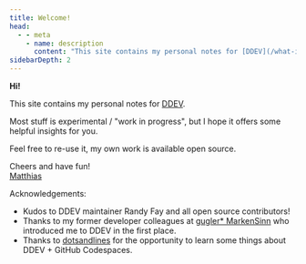 ```yaml
---
title: Welcome!
head:
  - - meta
    - name: description
      content: "This site contains my personal notes for [DDEV](/what-is-ddev). Most stuff is experimental / work in progress, but I hope it offers some helpful insights for you."
sidebarDepth: 2
---
```


**Hi!**

This site contains my personal notes for [DDEV](/what-is-ddev).

Most stuff is experimental / "work in progress", but I hope it offers some helpful insights for you.

Feel free to re-use it, my own work is available open source.

Cheers and have fun!<br>
[Matthias](https://mandrasch.dev)

Acknowledgements:

- Kudos to DDEV maintainer Randy Fay and all open source contributors!
- Thanks to my former developer colleagues at [gugler\* MarkenSinn](https://markensinn.at/) who introduced me to DDEV in the first place.
- Thanks to [dotsandlines](https://www.dotsandlines.io/) for the opportunity to learn some things about DDEV + GitHub Codespaces.
